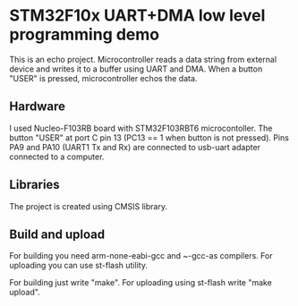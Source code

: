 # STM32F10x UART+DMA low level programming demo

This is an echo project. Microcontroller reads a data string from external device and writes it to a buffer using UART and DMA. When a button "USER" is pressed, microcontroller echos the data.

## Hardware

I used Nucleo-F103RB board with STM32F103RBT6 microcontoller.
The button "USER" at port C pin 13 (PC13 == 1 when button is not pressed). 
Pins PA9 and PA10 (UART1 Tx and Rx) are connected to usb-uart adapter connected to a computer.

## Libraries

The project is created using CMSIS library.

## Build and upload

For building you need arm-none-eabi-gcc and ~-gcc-as compilers.
For uploading you can use st-flash utility.

For building just write "make".
For uploading using st-flash write "make upload".

